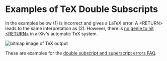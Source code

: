 Examples of TeX Double Subscripts
=================================

In the examples below (1) is incorrect and gives a LaTeX error. A
\<RETURN\> leads to the same interpretation as (2). However, there is
[no genie to hit \<RETURN\>](mistakes#intervention) in arXiv's automatic
TeX system.

![bitmap image of TeX output](doublesubscript.png)

These are examples for the [double subscript and superscript errors
FAQ](mistakes#double_subscript).
